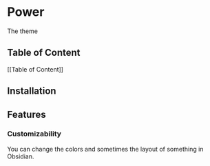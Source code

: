 # Power

The theme

## Table of Content

[[Table of Content]]

## Installation

## Features

### Customizability

You can change the colors and sometimes the layout of something in Obsidian.
